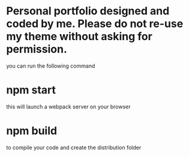 # Personal portfolio designed and coded by me. Please do not re-use my theme without asking for permission.
you can run the following command 

# npm start 
this will launch a webpack server on your browser

# npm build 
to compile your code and create  the distribution folder
